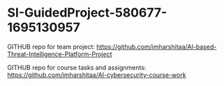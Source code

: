 # SI-GuidedProject-580677-1695130957

GITHUB repo for team project:
https://github.com/imharshitaa/AI-based-Threat-Intelligence-Platform-Project

GITHUB repo for course tasks and assignments:
https://github.com/imharshitaa/AI-cybersecurity-course-work 

